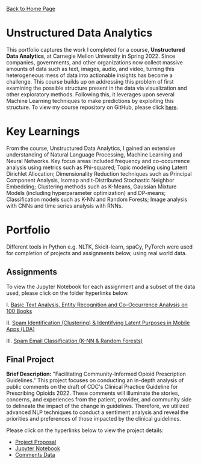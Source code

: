 [Back to Home Page](https://mhmirza.github.io/mhmirza/)

# Unstructured Data Analytics

This portfolio captures the work I completed for a course, **Unstructured Data Analytics**, at Carnegie Mellon University in Spring 2022. Since companies, governments, and other organizations now collect massive amounts of data such as text, images, audio, and video, turning this heterogeneous mess of data into actionable insights has become a challenge. This course builds up on addressing this problem of first examining the possible structure present in the data via visualization and other exploratory methods. Following this, it leverages upon several Machine Learning techniques to make predictions by exploiting this structure. To view my course repository on GitHub, please click [here](https://github.com/mhmirza/UnstructuredDataAnalytics).

# Key Learnings

From the course, Unstructured Data Analytics, I gained an extensive understanding of Natural Language Processing, Machine Learning and Neural Networks. Key focus areas included frequency and co-occurrence analysis using metrics such as Phi-squared; Topic modeling using Latent Dirichlet Allocation; Dimensionality Reduction techniques such as Principal Component Analysis, Isomap and t-Distributed Stochastic Neighbor Embedding; Clustering methods such as K-Means, Gaussian Mixture Models (including hyperparameter optimization) and DP-means; Classification models such as K-NN and Random Forests; Image analysis with CNNs and time series analysis with RNNs. 

# Portfolio

Different tools in Python e.g. NLTK, Skicit-learn, spaCy, PyTorch were used for completion of projects and assignments below, using real world data. 

## Assignments

To view the Jupyter Notebook for each assignment and a subset of the data used, please click on the folder hyperlinks below.

I. [Basic Text Analysis, Entity Recognition and Co-Occurrence Analysis on 100 Books](https://github.com/mhmirza/UnstructuredDataAnalytics/tree/main/Homework%201) 

II. [Spam Identification (Clustering) & Identifying Latent Purposes in Mobile Apps (LDA)](https://github.com/mhmirza/UnstructuredDataAnalytics/tree/main/Homework%202)

III. [Spam Email Classification (K-NN & Random Forests)](https://github.com/mhmirza/UnstructuredDataAnalytics/tree/main/Homework%203)

## Final Project

**Brief Description:** "Facilitating Community-Informed Opioid Prescription Guidelines." This project focuses on conducting an in-depth analysis of public comments on the draft of CDC's Clinical Practice Guideline for Prescribing Opioids 2022. These comments will illuminate the stories, concerns, and experiences from the patient, provider, and community side to delineate the impact of the change in guidelines. Therefore, we utilized advanced NLP techniques to conduct a sentiment analysis and reveal the priorities and preferences of those impacted by the clinical guidelines.

Please click on the hyperlinks below to view the project details:

* [Project Proposal](https://github.com/mhmirza/UnstructuredDataAnalytics/blob/main/Final%20Project/Final%20Project%20Proposal_Opioid.pdf)
* [Jupyter Notebook](https://github.com/mhmirza/UnstructuredDataAnalytics/blob/main/Final%20Project/Colab_Project_Notebook_Final.ipynb)
* [Comments Data](https://github.com/mhmirza/UnstructuredDataAnalytics/blob/main/Final%20Project/Opioid%20Comment%20Data%20from%20API.csv)
